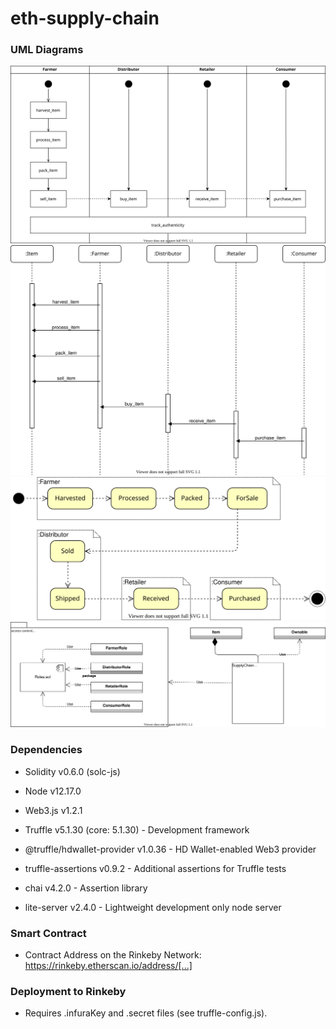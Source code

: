 # eth-supply-chain

### UML Diagrams

![Activity Diagram](/uml/ActivityDiagram.svg)
![Sequence Diagram](/uml/SequenceDiagram.svg)
![State Diagram](/uml/StateDiagram.svg)
![Data Model Diagram](/uml/DataModelDiagram.svg)

### Dependencies

- Solidity v0.6.0 (solc-js)
- Node v12.17.0
- Web3.js v1.2.1

- Truffle v5.1.30 (core: 5.1.30) - Development framework
- @truffle/hdwallet-provider v1.0.36 - HD Wallet-enabled Web3 provider
- truffle-assertions v0.9.2 - Additional assertions for Truffle tests
- chai v4.2.0 - Assertion library
- lite-server v2.4.0 - Lightweight development only node server

### Smart Contract

- Contract Address on the Rinkeby Network: https://rinkeby.etherscan.io/address/[...]

### Deployment to Rinkeby

- Requires .infuraKey and .secret files (see truffle-config.js).

